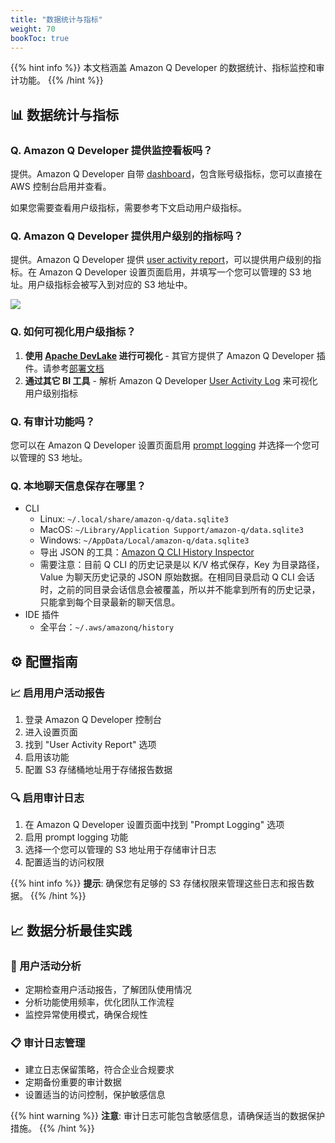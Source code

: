 ```yaml
---
title: "数据统计与指标"
weight: 70
bookToc: true
---
```


{{% hint info %}}
本文档涵盖 Amazon Q Developer 的数据统计、指标监控和审计功能。
{{% /hint %}}

## **📊 数据统计与指标**

### **Q. Amazon Q Developer 提供监控看板吗？**

提供。Amazon Q Developer 自带 [dashboard](https://docs.aws.amazon.com/amazonq/latest/qdeveloper-ug/dashboard.html)，包含账号级指标，您可以直接在 AWS 控制台启用并查看。

如果您需要查看用户级指标，需要参考下文启动用户级指标。

### **Q. Amazon Q Developer 提供用户级别的指标吗？**

提供。Amazon Q Developer 提供 [user activity report](https://docs.aws.amazon.com/amazonq/latest/qdeveloper-ug/user-activity-metrics.html)，可以提供用户级别的指标。在 Amazon Q Developer 设置页面启用，并填写一个您可以管理的 S3 地址。用户级指标会被写入到对应的 S3 地址中。

![](/book-of-kiro/images/q_dev/user_activity_report.png)

### **Q. 如何可视化用户级指标？**

1. **使用 [Apache DevLake](https://devlake.apache.org/) 进行可视化** - 其官方提供了 Amazon Q Developer 插件。请参考[部署文档](https://amzn-chn.feishu.cn/docx/VkD7dXLq2oXEM5xz48qcUBmPnlh)
2. **通过其它 BI 工具** - 解析 Amazon Q Developer [User Activity Log](https://docs.aws.amazon.com/amazonq/latest/qdeveloper-ug/q-admin-user-telemetry.html) 来可视化用户级别指标

### **Q. 有审计功能吗？**

您可以在 Amazon Q Developer 设置页面启用 [prompt logging](https://docs.aws.amazon.com/amazonq/latest/qdeveloper-ug/q-admin-prompt-logging.html) 并选择一个您可以管理的 S3 地址。

### **Q. 本地聊天信息保存在哪里？**

- CLI
  - Linux: `~/.local/share/amazon-q/data.sqlite3`
  - MacOS: `~/Library/Application Support/amazon-q/data.sqlite3`
  - Windows: `~/AppData/Local/amazon-q/data.sqlite3`
  - 导出 JSON 的工具：[Amazon Q CLI History Inspector](https://discretetom.github.io/q-cli-history-inspector/)
  - 需要注意：目前 Q CLI 的历史记录是以 K/V 格式保存，Key 为目录路径，Value 为聊天历史记录的 JSON 原始数据。在相同目录启动 Q CLI 会话时，之前的同目录会话信息会被覆盖，所以并不能拿到所有的历史记录，只能拿到每个目录最新的聊天信息。 
- IDE 插件
  - 全平台：`~/.aws/amazonq/history`

## **⚙️ 配置指南**

### **📈 启用用户活动报告**

1. 登录 Amazon Q Developer 控制台
2. 进入设置页面
3. 找到 "User Activity Report" 选项
4. 启用该功能
5. 配置 S3 存储桶地址用于存储报告数据

### **🔍 启用审计日志**

1. 在 Amazon Q Developer 设置页面中找到 "Prompt Logging" 选项
2. 启用 prompt logging 功能
3. 选择一个您可以管理的 S3 地址用于存储审计日志
4. 配置适当的访问权限

{{% hint info %}}
**提示**: 确保您有足够的 S3 存储权限来管理这些日志和报告数据。
{{% /hint %}}

## **📈 数据分析最佳实践**

### **👥 用户活动分析**

- 定期检查用户活动报告，了解团队使用情况
- 分析功能使用频率，优化团队工作流程
- 监控异常使用模式，确保合规性

### **📋 审计日志管理**

- 建立日志保留策略，符合企业合规要求
- 定期备份重要的审计数据
- 设置适当的访问控制，保护敏感信息

{{% hint warning %}}
**注意**: 审计日志可能包含敏感信息，请确保适当的数据保护措施。
{{% /hint %}}
